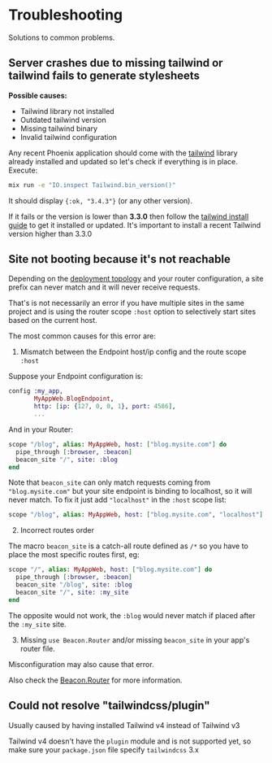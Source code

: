 # Troubleshooting

Solutions to common problems.

## Server crashes due to missing tailwind or tailwind fails to generate stylesheets

**Possible causes:**
- Tailwind library not installed
- Outdated tailwind version
- Missing tailwind binary
- Invalid tailwind configuration

Any recent Phoenix application should come with the [tailwind](https://hex.pm/packages/tailwind) library already installed and updated
so let's check if everything is in place. Execute:

```sh
mix run -e "IO.inspect Tailwind.bin_version()"
```

It should display `{:ok, "3.4.3"}` (or any other version).

If it fails or the version is lower than **3.3.0** then follow the [tailwind install guide](https://github.com/phoenixframework/tailwind?tab=readme-ov-file#installation)
to get it installed or updated. It's important to install a recent Tailwind version higher than 3.3.0

## Site not booting because it's not reachable

Depending on the [deployment topology](https://hexdocs.pm/beacon/deployment-topologies.html) and your router configuration,
a site prefix can never match and it will never receive requests.

That's is not necessarily an error if you have multiple sites in the same project and is using the router scope `:host` option
to selectively start sites based on the current host.

The most common causes for this error are: 

1. Mismatch between the Endpoint host/ip config and the route scope `:host` 

Suppose your Endpoint configuration is:

```elixir
config :my_app,
       MyAppWeb.BlogEndpoint,
       http: [ip: {127, 0, 0, 1}, port: 4586],
       ...
```

And in your Router:

```elixir
scope "/blog", alias: MyAppWeb, host: ["blog.mysite.com"] do
  pipe_through [:browser, :beacon]
  beacon_site "/", site: :blog
end
```

Note that `beacon_site` can only match requests coming from `"blog.mysite.com"` but
your site endpoint is binding to localhost, so it will never match. To fix it just
add `"localhost"` in the `:host` scope list:

```elixir
scope "/blog", alias: MyAppWeb, host: ["blog.mysite.com", "localhost"] do
```

2. Incorrect routes order

The macro `beacon_site` is a catch-all route defined as `/*` so you have to place
the most specific routes first, eg:

```elixir
scope "/", alias: MyAppWeb, host: ["blog.mysite.com"] do
  pipe_through [:browser, :beacon]
  beacon_site "/blog", site: :blog
  beacon_site "/", site: :my_site
end
```

The opposite would not work, the `:blog` would never match if placed after the `:my_site` site.

3. Missing `use Beacon.Router` and/or missing `beacon_site` in your app's router file.

Misconfiguration may also cause that error.

Also check the [Beacon.Router](https://hexdocs.pm/beacon/Beacon.Router.html) for more information.

## Could not resolve "tailwindcss/plugin"

Usually caused by having installed Tailwind v4 instead of Tailwind v3

Tailwind v4 doesn't have the `plugin` module and is not supported yet,
so make sure your `package.json` file specify `tailwindcss` 3.x

